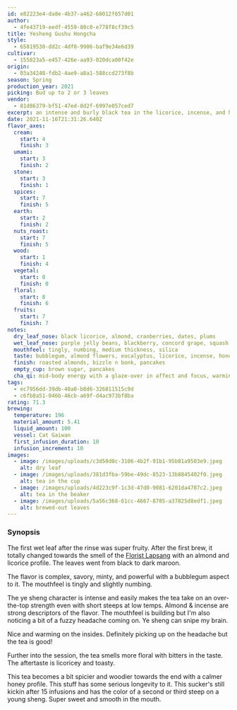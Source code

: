 ```yaml
---
id: e82223e4-da8e-4b37-a462-68012f657d01
author:
  - 4fe43719-eedf-4559-80c0-e778f8cf39c5
title: Yesheng Gushu Hongcha
style:
  - 65819530-dd2c-4df0-9906-baf9e34e6d39
cultivar:
  - 155823a5-e457-426e-aa93-020dca00f42e
origin:
  - 03a34248-fdb2-4ae9-a8a1-588ccd273f8b
season: Spring
production_year: 2021
picking: Bud up to 2 or 3 leaves
vendor:
  - 81d86379-bf51-47ed-8d2f-6997e057ced7
excerpt: an intense and burly black tea in the licorice, incense, and honey realm
date: 2021-11-16T21:31:26.640Z
flavor_axes:
  cream:
    start: 4
    finish: 3
  umami:
    start: 3
    finish: 2
  stone:
    start: 3
    finish: 1
  spices:
    start: 7
    finish: 5
  earth:
    start: 2
    finish: 2
  nuts_roast:
    start: 7
    finish: 5
  wood:
    start: 1
    finish: 4
  vegetal:
    start: 0
    finish: 0
  floral:
    start: 8
    finish: 6
  fruits:
    start: 7
    finish: 7
notes:
  dry_leaf_nose: black licorice, almond, cranberries, dates, plums
  wet_leaf_nose: purple jelly beans, blackberry, concord grape, squash
  mouthfeel: tingly, numbing, medium thickness, silica
  taste: bubblegum, almond flowers, eucalyptus, licorice, incense, honey
  finish: roasted almonds, bizzle n bonk, pancakes
  empty_cup: brown sugar, pancakes
  cha_qi: mid-body energy with a glaze-over in affect and focus, warming
tags:
  - ec7956dd-39db-40a0-b8d6-326811515c9d
  - c6fb8a51-046b-46cb-a69f-d4ac973bf8ba
rating: 71.3
brewing:
  temperature: 196
  material_amount: 5.41
  liquid_amount: 100
  vessel: Cat Gaiwan
  first_infusion_duration: 10
  infusion_increment: 10
images:
  - image: /images/uploads/c3d50d0c-3106-4b2f-91b1-95b81a9503e9.jpeg
    alt: dry leaf
  - image: /images/uploads/381d3fba-59be-49dc-8523-13b8845402f0.jpeg
    alt: tea in the cup
  - image: /images/uploads/4d223c9f-1c3d-47d0-9081-6201da4787c2.jpeg
    alt: tea in the beaker
  - image: /images/uploads/5a56c368-61cc-4667-8785-a37825d8edf1.jpeg
    alt: brewed-out leaves
---
```

### Synopsis

The first wet leaf after the rinse was super fruity. After the first brew, it totally changed towards the smell of the [Florist Lapsang](https://puerh.wtf/sessions/2020/12/florist-lapsang/) with an almond and licorice profile. The leaves went from black to dark maroon. 

The flavor is complex, savory, minty, and powerful with a bubblegum aspect to it. The mouthfeel is tingly and slightly numbing.

The ye sheng character is intense and easily makes the tea take on an over-the-top strength even with short steeps at low temps. Almond & incense are strong descriptors of the flavor. The mouthfeel is building but I'm also noticing a bit of a fuzzy headache coming on. Ye sheng can snipe my brain.

Nice and warming on the insides. Definitely picking up on the headache but the tea is good!

Further into the session, the tea smells more floral with bitters in the taste. The aftertaste is licoricey and toasty.

This tea becomes a bit spicier and woodier towards the end with a calmer honey profile. This stuff has some serious longevity to it. This sucker's still kickin after 15 infusions and has the color of a second or third steep on a young sheng. Super sweet and smooth in the mouth.